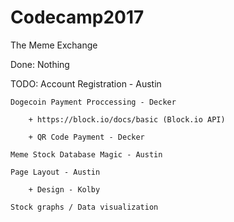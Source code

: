 # Codecamp2017

The Meme Exchange

Done: Nothing

TODO:
	Account Registration - Austin

	Dogecoin Payment Proccessing - Decker

		+ https://block.io/docs/basic (Block.io API)

		+ QR Code Payment - Decker

	Meme Stock Database Magic - Austin

	Page Layout - Austin

		+ Design - Kolby

	Stock graphs / Data visualization
